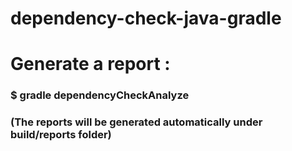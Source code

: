 # dependency-check-java-gradle







# Generate a report : 
### $ gradle dependencyCheckAnalyze
### (The reports will be generated automatically under build/reports folder)

